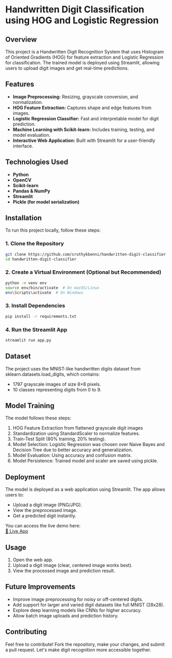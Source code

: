 # Handwritten Digit Classification using HOG and Logistic Regression

## Overview
This project is a Handwritten Digit Recognition System that uses Histogram of Oriented Gradients (HOG) for feature extraction and Logistic Regression for classification. The trained model is deployed using Streamlit, allowing users to upload digit images and get real-time predictions.

## Features
- **Image Preprocessing:** Resizing, grayscale conversion, and normalization.
- **HOG Feature Extraction:** Captures shape and edge features from images.
- **Logistic Regression Classifier:** Fast and interpretable model for digit prediction.
- **Machine Learning with Scikit-learn:** Includes training, testing, and model evaluation.
- **Interactive Web Application:** Built with Streamlit for a user-friendly interface.

## Technologies Used
- **Python**
- **OpenCV**
- **Scikit-learn**
- **Pandas & NumPy**
- **Streamlit**
- **Pickle (for model serialization)**

## Installation
To run this project locally, follow these steps:

### **1. Clone the Repository**
```bash
git clone https://github.com/sruthykbenni/handwritten-digit-classifier.git
cd handwritten-digit-classifier
```

### **2. Create a Virtual Environment (Optional but Recommended)**
```bash
python -m venv env
source env/bin/activate  # On macOS/Linux
env\Scripts\activate  # On Windows
```

### **3. Install Dependencies**
```bash
pip install -r requirements.txt
```

### **4. Run the Streamlit App**
```bash
streamlit run app.py
```

## Dataset
The project uses the MNIST-like handwritten digits dataset from sklearn.datasets.load_digits, which contains:
- 1797 grayscale images of size 8×8 pixels.
- 10 classes representing digits from 0 to 9.

## Model Training
The model follows these steps:
1. HOG Feature Extraction from flattened grayscale digit images
2. Standardization using StandardScaler to normalize features.
3. Train-Test Split (80% training, 20% testing).
4. Model Selection: Logistic Regression was chosen over Naive Bayes and Decision Tree due to better accuracy and generalization.
5. Model Evaluation: Using accuracy and confusion matrix.
6. Model Persistence: Trained model and scaler are saved using pickle.

## Deployment
The model is deployed as a web application using Streamlit. The app allows users to:
- Upload a digit image (PNG/JPG).
- View the preprocessed image.
- Get a predicted digit instantly.

You can access the live demo here:  
[🔗 Live App](https://handwritten-digit-classification-ufnv8ksaytwke5a8b6g73o.streamlit.app/)

## Usage
1. Open the web app.
2. Upload a digit image (clear, centered image works best).
3. View the processed image and prediction result.

## Future Improvements
- Improve image preprocessing for noisy or off-centered digits.
- Add support for larger and varied digit datasets like full MNIST (28x28).
- Explore deep learning models like CNNs for higher accuracy.
- Allow batch image uploads and prediction history.

## Contributing
Feel free to contribute! Fork the repository, make your changes, and submit a pull request. Let's make digit recognition more accessible together.
